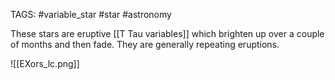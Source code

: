 TAGS: #variable_star #star #astronomy 

These stars are eruptive [[T Tau variables]] which brighten up over a couple of months and then fade. They are generally repeating eruptions.

![[EXors_lc.png]]
